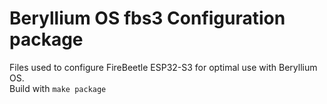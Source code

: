 # Beryllium OS fbs3 Configuration package
Files used to configure FireBeetle ESP32-S3 for optimal use with Beryllium OS.
<br />
Build with <code>make package</code>
